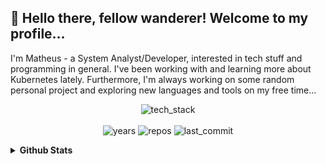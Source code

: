 👋 Hello there, fellow wanderer! Welcome to my profile...
---
I'm Matheus - a System Analyst/Developer, interested in tech stuff and programming in general. I've been working with and learning more
about Kubernetes lately. Furthermore, I'm always working on some random personal project and exploring new languages and tools on my free time...

<p align="center">
  <img alt="tech_stack" href="" src="https://skillicons.dev/icons?i=js,css,html,git,nodejs,react,ts,py,vscode,linux,raspberrypi,neovim,lua,rust,docker,kubernetes&perline=8" />
  <br><br>
  <img alt="years" src="https://badges.pufler.dev/years/math-queiroz?label=years&style=flat-square" />
  <img alt="repos" src="https://badges.pufler.dev/repos/math-queiroz?label=repos&style=flat-square" />
  <img alt="last_commit" href="" src="https://img.shields.io/github/last-commit/math-queiroz/math-queiroz?style=flat-square" />
</p>

<details>
  <summary><b>Github Stats</b></summary>
  <br>
  <p align="center">
    <img src="https://streak-stats.demolab.com?user=math-queiroz&theme=dark&hide_border=true&date_format=%5BY%20%5DM%20j" alt="GitHub Streak" height="165px" />
    <img src="https://github-readme-stats.vercel.app/api/top-langs?username=math-queiroz&layout=compact&theme=dark&hide_border=true" />
  </p>
</details>
